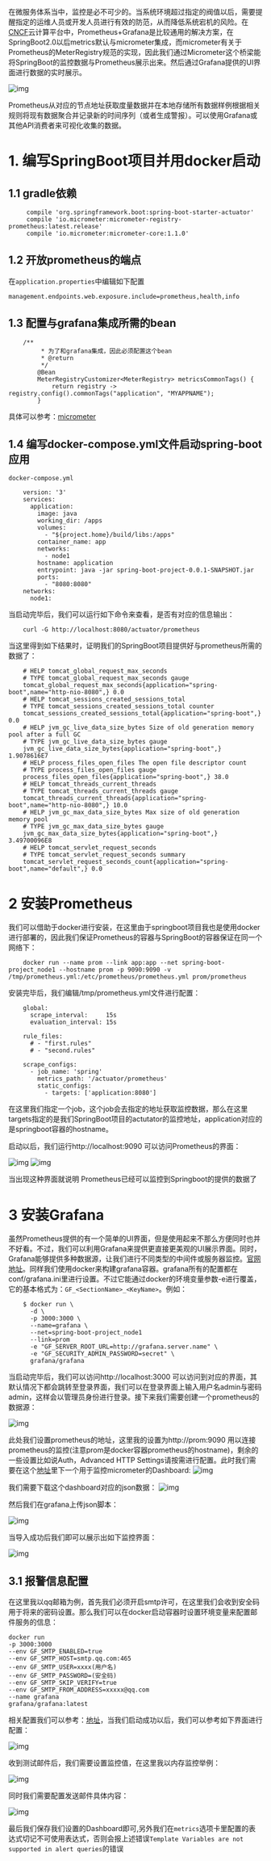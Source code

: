 在微服务体系当中，监控是必不可少的。当系统环境超过指定的阀值以后，需要提醒指定的运维人员或开发人员进行有效的防范，从而降低系统宕机的风险。在[CNCF](https://www.cncf.io/)云计算平台中，Prometheus+Grafana是比较通用的解决方案，在SpringBoot2.0以后metrics默认与micrometer集成，而micrometer有关于Prometheus的MeterRegistry规范的实现，因此我们通过Micrometer这个桥梁能将SpringBoot的监控数据与Prometheus展示出来。然后通过Grafana提供的UI界面进行数据的实时展示。

![img](https://img2018.cnblogs.com/blog/1158242/201901/1158242-20190104105154307-631907574.png)

Prometheus从对应的节点地址获取度量数据并在本地存储所有数据样例根据相关规则将现有数据聚合并记录新的时间序列（或者生成警报）。可以使用Grafana或其他API消费者来可视化收集的数据。

# 1. 编写SpringBoot项目并用docker启动

## 1.1 gradle依赖

```
     compile 'org.springframework.boot:spring-boot-starter-actuator'
     compile 'io.micrometer:micrometer-registry-prometheus:latest.release'
     compile 'io.micrometer:micrometer-core:1.1.0'
```

## 1.2 开放prometheus的端点

在`application.properties`中编辑如下配置

```
management.endpoints.web.exposure.include=prometheus,health,info
```

## 1.3 配置与grafana集成所需的bean

```
    /**
         * 为了和grafana集成，因此必须配置这个bean
         * @return
         */
        @Bean
        MeterRegistryCustomizer<MeterRegistry> metricsCommonTags() {
            return registry -> registry.config().commonTags("application", "MYAPPNAME");
        }
```

具体可以参考：[micrometer](https://micrometer.io/docs/registry/prometheus)

## 1.4 编写docker-compose.yml文件启动spring-boot应用

`docker-compose.yml`

```
    version: '3'
    services:
      application:
        image: java
        working_dir: /apps
        volumes:
          - "${project.home}/build/libs:/apps"
        container_name: app
        networks:
          - node1
        hostname: application
        entrypoint: java -jar spring-boot-project-0.0.1-SNAPSHOT.jar
        ports:
          - "8080:8080"
    networks:
      node1: 
```

当启动完毕后，我们可以运行如下命令来查看，是否有对应的信息输出：

```
    curl -G http://localhost:8080/actuator/prometheus
```

当这里得到如下结果时，证明我们的SpringBoot项目提供好与prometheus所需的数据了：

```
    # HELP tomcat_global_request_max_seconds  
    # TYPE tomcat_global_request_max_seconds gauge
    tomcat_global_request_max_seconds{application="spring-boot",name="http-nio-8080",} 0.0
    # HELP tomcat_sessions_created_sessions_total  
    # TYPE tomcat_sessions_created_sessions_total counter
    tomcat_sessions_created_sessions_total{application="spring-boot",} 0.0
    # HELP jvm_gc_live_data_size_bytes Size of old generation memory pool after a full GC
    # TYPE jvm_gc_live_data_size_bytes gauge
    jvm_gc_live_data_size_bytes{application="spring-boot",} 1.9078616E7
    # HELP process_files_open_files The open file descriptor count
    # TYPE process_files_open_files gauge
    process_files_open_files{application="spring-boot",} 38.0
    # HELP tomcat_threads_current_threads  
    # TYPE tomcat_threads_current_threads gauge
    tomcat_threads_current_threads{application="spring-boot",name="http-nio-8080",} 10.0
    # HELP jvm_gc_max_data_size_bytes Max size of old generation memory pool
    # TYPE jvm_gc_max_data_size_bytes gauge
    jvm_gc_max_data_size_bytes{application="spring-boot",} 3.49700096E8
    # HELP tomcat_servlet_request_seconds  
    # TYPE tomcat_servlet_request_seconds summary
    tomcat_servlet_request_seconds_count{application="spring-boot",name="default",} 0.0
```

# 2 安装Prometheus

我们可以借助于docker进行安装，在这里由于springboot项目我也是使用docker进行部署的，因此我们保证Prometheus的容器与SpringBoot的容器保证在同一个网络下：

```
    docker run --name prom --link app:app --net spring-boot-project_node1 --hostname prom -p 9090:9090 -v /tmp/prometheus.yml:/etc/prometheus/prometheus.yml prom/prometheus
```

安装完毕后，我们编辑/tmp/prometheus.yml文件进行配置：

```
    global:
      scrape_interval:     15s
      evaluation_interval: 15s
    
    rule_files:
      # - "first.rules"
      # - "second.rules"
    
    scrape_configs:
      - job_name: 'spring'
        metrics_path: '/actuator/prometheus'
        static_configs:
          - targets: ['application:8080']
```

在这里我们指定一个job，这个job会去指定的地址获取监控数据，那么在这里targets指定的是我们SpringBoot项目的actutator的监控地址，application对应的是springboot容器的hostname。

启动以后，我们运行http://localhost:9090 可以访问Prometheus的界面：

![img](https://img2018.cnblogs.com/blog/1158242/201901/1158242-20190104105249505-2028732933.png)
![img](https://img2018.cnblogs.com/blog/1158242/201901/1158242-20190104105311840-975345996.png)

当出现这种界面就说明 Prometheus已经可以监控到Springboot的提供的数据了

# 3 安装Grafana

虽然Prometheus提供的有一个简单的UI界面，但是使用起来不那么方便同时也并不好看。不过，我们可以利用Grafana来提供更直接更美观的UI展示界面。同时，Grafana能够提供多种数据源，让我们进行不同类型的中间件或服务器监控。[官网地址](https://grafana.com/)。同样我们使用docker来构建grafana容器。grafana所有的配置都在conf/grafana.ini里进行设置。不过它能通过docker的环境变量参数-e进行覆盖，它的基本格式为：`GF_<SectionName>_<KeyName>`。例如：

```
    $ docker run \
      -d \
      -p 3000:3000 \
      --name=grafana \
      --net=spring-boot-project_node1
      --link=prom
      -e "GF_SERVER_ROOT_URL=http://grafana.server.name" \
      -e "GF_SECURITY_ADMIN_PASSWORD=secret" \
      grafana/grafana
```

当启动完毕后，我们可以访问http://localhost:3000
可以访问到对应的界面，其默认情况下都会跳转至登录界面，我们可以在登录界面上输入用户名admin与密码admin，这样会以管理员身份进行登录。接下来我们需要创建一个prometheus的数据源：

![img](https://img2018.cnblogs.com/blog/1158242/201901/1158242-20190104105340674-1854866934.png)

此处我们设置prometheus的地址，这里我的设置为http://prom:9090 用以连接prometheus的监控(注意prom是docker容器prometheus的hostname)，剩余的一些设置比如说Auth，Advanced HTTP Settings请按需进行配置。此时我们需要在这个[地址](https://grafana.com/dashboards)里下一个用于监控micrometer的Dashboard:
![img](https://img2018.cnblogs.com/blog/1158242/201901/1158242-20190104105400383-8862945.png)

我们需要下载这个dashboard对应的json数据：
![img](https://img2018.cnblogs.com/blog/1158242/201901/1158242-20190104105415211-1710266149.png)

然后我们在grafana上传json脚本：

![img](https://img2018.cnblogs.com/blog/1158242/201901/1158242-20190104105428933-899698379.png)

当导入成功后我们即可以展示出如下监控界面：

![img](https://img2018.cnblogs.com/blog/1158242/201901/1158242-20190104105442344-1919607018.png)

## 3.1 报警信息配置

在这里我以qq邮箱为例，首先我们必须开启smtp许可，在这里我们会收到安全码用于将来的密码设置。那么我们可以在docker启动容器时设置环境变量来配置邮件服务的信息：

```
docker run
-p 3000:3000
--env GF_SMTP_ENABLED=true
--env GF_SMTP_HOST=smtp.qq.com:465
--env GF_SMTP_USER=xxxx(用户名)
--env GF_SMTP_PASSWORD=(安全码)
--env GF_SMTP_SKIP_VERIFY=true
--env GF_SMTP_FROM_ADDRESS=xxxxx@qq.com
--name grafana
grafana/grafana:latest 

```

相关配置我们可以参考：[地址](http://docs.grafana.org/installation/configuration/#smtp)，当我们启动成功以后，我们可以参考如下界面进行配置：

![img](https://img2018.cnblogs.com/blog/1158242/201901/1158242-20190104105503784-411509917.png)

收到测试邮件后，我们需要设置监控值，在这里我以内存监控举例：

![img](https://img2018.cnblogs.com/blog/1158242/201901/1158242-20190104105514026-1066420082.png)

同时我们需要配置发送邮件具体内容：

![img](https://img2018.cnblogs.com/blog/1158242/201901/1158242-20190104105523254-567651918.png)

最后我们保存我们设置的Dashboard即可,另外我们在`metrics`选项卡里配置的表达式切记不可使用表达式，否则会报上述错误`Template Variables are not supported in alert queries`的错误